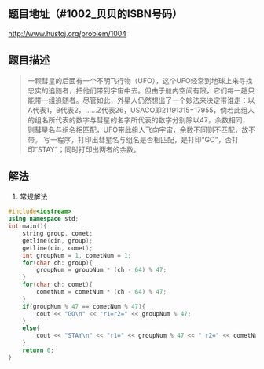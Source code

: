 ## 题目地址（#1002_贝贝的ISBN号码）

http://www.hustoj.org/problem/1004

## 题目描述

> 一颗彗星的后面有一个不明飞行物（UFO），这个UFO经常到地球上来寻找忠实的追随者，把他们带到宇宙中去。但由于舱内空间有限，它们每一趟只能带一组追随者。尽管如此，外星人仍然想出了一个妙法来决定带谁走：以A代表1，B代表2，……Z代表26，USACO即21*19*1*3*15=17955，倘若此组人的组名所代表的数字与彗星的名字所代表的数字分别除以47，余数相同，则彗星名与组名相匹配，UFO带此组人飞向宇宙，余数不同则不匹配，故不带。
写一程序，打印出彗星名与组名是否相匹配，是打印“GO”，否打印“STAY”；同时打印出两者的余数。

## 解法

1. 常规解法

```cpp
#include<iostream>
using namespace std;
int main(){
    string group, comet;
    getline(cin, group);
    getline(cin, comet);
    int groupNum = 1, cometNum = 1;
    for(char ch: group){
        groupNum = groupNum * (ch - 64) % 47;
    }
    for(char ch: comet){
        cometNum = cometNum * (ch - 64) % 47;
    }
    if(groupNum % 47 == cometNum % 47){
        cout << "GO\n" << "r1=r2=" << groupNum % 47;
    }
    else{
        cout << "STAY\n" << "r1=" << groupNum % 47 << " r2=" << cometNum % 47;
    }
    return 0;
}
```